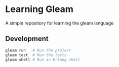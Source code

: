 # Learning Gleam

A simple repository for learning the gleam language

## Development

```sh
gleam run   # Run the project
gleam test  # Run the tests
gleam shell # Run an Erlang shell
```
